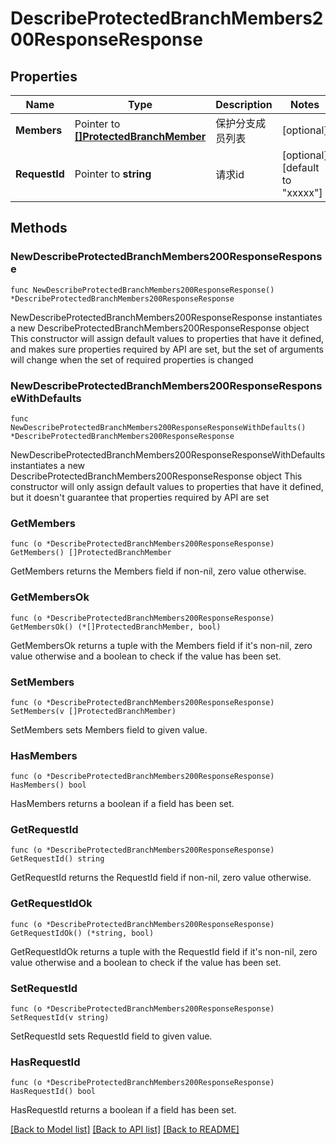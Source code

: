 # DescribeProtectedBranchMembers200ResponseResponse

## Properties

Name | Type | Description | Notes
------------ | ------------- | ------------- | -------------
**Members** | Pointer to [**[]ProtectedBranchMember**](ProtectedBranchMember.md) | 保护分支成员列表 | [optional] 
**RequestId** | Pointer to **string** | 请求id | [optional] [default to "xxxxx"]

## Methods

### NewDescribeProtectedBranchMembers200ResponseResponse

`func NewDescribeProtectedBranchMembers200ResponseResponse() *DescribeProtectedBranchMembers200ResponseResponse`

NewDescribeProtectedBranchMembers200ResponseResponse instantiates a new DescribeProtectedBranchMembers200ResponseResponse object
This constructor will assign default values to properties that have it defined,
and makes sure properties required by API are set, but the set of arguments
will change when the set of required properties is changed

### NewDescribeProtectedBranchMembers200ResponseResponseWithDefaults

`func NewDescribeProtectedBranchMembers200ResponseResponseWithDefaults() *DescribeProtectedBranchMembers200ResponseResponse`

NewDescribeProtectedBranchMembers200ResponseResponseWithDefaults instantiates a new DescribeProtectedBranchMembers200ResponseResponse object
This constructor will only assign default values to properties that have it defined,
but it doesn't guarantee that properties required by API are set

### GetMembers

`func (o *DescribeProtectedBranchMembers200ResponseResponse) GetMembers() []ProtectedBranchMember`

GetMembers returns the Members field if non-nil, zero value otherwise.

### GetMembersOk

`func (o *DescribeProtectedBranchMembers200ResponseResponse) GetMembersOk() (*[]ProtectedBranchMember, bool)`

GetMembersOk returns a tuple with the Members field if it's non-nil, zero value otherwise
and a boolean to check if the value has been set.

### SetMembers

`func (o *DescribeProtectedBranchMembers200ResponseResponse) SetMembers(v []ProtectedBranchMember)`

SetMembers sets Members field to given value.

### HasMembers

`func (o *DescribeProtectedBranchMembers200ResponseResponse) HasMembers() bool`

HasMembers returns a boolean if a field has been set.

### GetRequestId

`func (o *DescribeProtectedBranchMembers200ResponseResponse) GetRequestId() string`

GetRequestId returns the RequestId field if non-nil, zero value otherwise.

### GetRequestIdOk

`func (o *DescribeProtectedBranchMembers200ResponseResponse) GetRequestIdOk() (*string, bool)`

GetRequestIdOk returns a tuple with the RequestId field if it's non-nil, zero value otherwise
and a boolean to check if the value has been set.

### SetRequestId

`func (o *DescribeProtectedBranchMembers200ResponseResponse) SetRequestId(v string)`

SetRequestId sets RequestId field to given value.

### HasRequestId

`func (o *DescribeProtectedBranchMembers200ResponseResponse) HasRequestId() bool`

HasRequestId returns a boolean if a field has been set.


[[Back to Model list]](../README.md#documentation-for-models) [[Back to API list]](../README.md#documentation-for-api-endpoints) [[Back to README]](../README.md)


